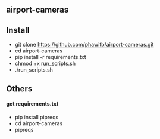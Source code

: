 ## airport-cameras

## Install
- git clone https://github.com/phawitb/airport-cameras.git
- cd airport-cameras
- pip install -r requirements.txt
- chmod +x run_scripts.sh
- ./run_scripts.sh

## Others
#### get requirements.txt
- pip install pipreqs
- cd airport-cameras
- pipreqs



